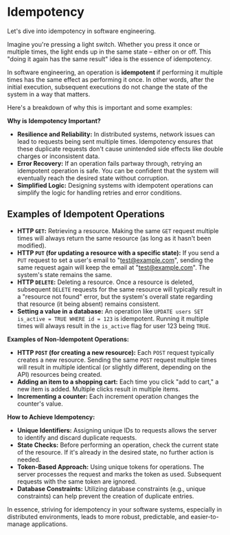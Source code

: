 # Idempotency

Let's dive into idempotency in software engineering.

Imagine you're pressing a light switch. Whether you press it once or multiple times, the light ends up in the same state – either on or off. This "doing it again has the same result" idea is the essence of idempotency.

In software engineering, an operation is **idempotent** if performing it multiple times has the same effect as performing it once. In other words, after the initial execution, subsequent executions do not change the state of the system in a way that matters.

Here's a breakdown of why this is important and some examples:

**Why is Idempotency Important?**

* **Resilience and Reliability:** In distributed systems, network issues can lead to requests being sent multiple times. Idempotency ensures that these duplicate requests don't cause unintended side effects like double charges or inconsistent data.
* **Error Recovery:** If an operation fails partway through, retrying an idempotent operation is safe. You can be confident that the system will eventually reach the desired state without corruption.
* **Simplified Logic:** Designing systems with idempotent operations can simplify the logic for handling retries and error conditions.

## Examples of Idempotent Operations

* **HTTP `GET`:** Retrieving a resource. Making the same `GET` request multiple times will always return the same resource (as long as it hasn't been modified).
* **HTTP `PUT` (for updating a resource with a specific state):** If you send a `PUT` request to set a user's email to "<test@example.com>", sending the same request again will keep the email at "<test@example.com>". The system's state remains the same.
* **HTTP `DELETE`:** Deleting a resource. Once a resource is deleted, subsequent `DELETE` requests for the same resource will typically result in a "resource not found" error, but the system's overall state regarding that resource (it being absent) remains consistent.
* **Setting a value in a database:** An operation like `UPDATE users SET is_active = TRUE WHERE id = 123` is idempotent. Running it multiple times will always result in the `is_active` flag for user 123 being `TRUE`.

**Examples of Non-Idempotent Operations:**

* **HTTP `POST` (for creating a new resource):** Each `POST` request typically creates a new resource. Sending the same `POST` request multiple times will result in multiple identical (or slightly different, depending on the API) resources being created.
* **Adding an item to a shopping cart:** Each time you click "add to cart," a new item is added. Multiple clicks result in multiple items.
* **Incrementing a counter:** Each increment operation changes the counter's value.

**How to Achieve Idempotency:**

* **Unique Identifiers:** Assigning unique IDs to requests allows the server to identify and discard duplicate requests.
* **State Checks:** Before performing an operation, check the current state of the resource. If it's already in the desired state, no further action is needed.
* **Token-Based Approach:** Using unique tokens for operations. The server processes the request and marks the token as used. Subsequent requests with the same token are ignored.
* **Database Constraints:** Utilizing database constraints (e.g., unique constraints) can help prevent the creation of duplicate entries.

In essence, striving for idempotency in your software systems, especially in distributed environments, leads to more robust, predictable, and easier-to-manage applications.
